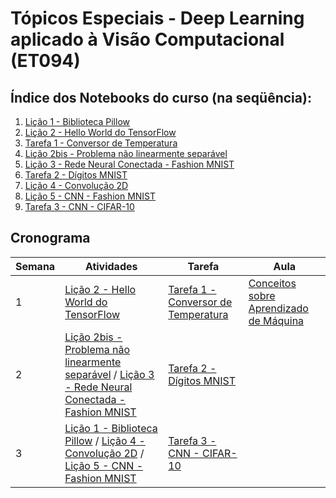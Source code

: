 # Tópicos Especiais - Deep Learning aplicado à Visão Computacional (ET094)

## Índice dos Notebooks do curso (na seqüência):

1. [Lição 1 - Biblioteca Pillow](Licao1_PIL.ipynb)
2. [Lição 2 - Hello World do TensorFlow](Licao2_TensorFlow.ipynb)
3. [Tarefa 1 - Conversor de Temperatura](Tarefa1_ConversorTemperatura.ipynb)
4. [Lição 2bis - Problema não linearmente separável](Licao2bis_MLP_XOR.ipynb)
5. [Lição 3 - Rede Neural Conectada - Fashion MNIST](Licao3_FashionMnistFullyConnected.ipynb)
6. [Tarefa 2 - Dígitos MNIST](Tarefa2_DigitosMnist.ipynb)
7. [Lição 4 - Convolução 2D](Licao4_Conv2D.ipynb)
8. [Lição 5 - CNN - Fashion MNIST](Licao5_FashionMNIST_CNN.ipynb)
9. [Tarefa 3 - CNN - CIFAR-10](Tarefa3_CIFAR_10_CNN.ipynb)



## Cronograma

|Semana|Atividades|Tarefa|Aula|
|--|--|--|--|
| 1|  [Lição 2 - Hello World do TensorFlow](Licao2_TensorFlow.ipynb) | [Tarefa 1 - Conversor de Temperatura](Tarefa1_ConversorTemperatura.ipynb) | [Conceitos sobre Aprendizado de Máquina](aulas/intro_ml.pdf) | 
| 2| [Lição 2bis - Problema não linearmente separável](Licao2bis_MLP_XOR.ipynb) / [Lição 3 - Rede Neural Conectada - Fashion MNIST](Licao3_FashionMnistFullyConnected.ipynb) | [Tarefa 2 - Dígitos MNIST](Tarefa2_DigitosMnist.ipynb) | |
| 3| [Lição 1 - Biblioteca Pillow](Licao1_PIL.ipynb) / [Lição 4 - Convolução 2D](Licao4_Conv2D.ipynb) / [Lição 5 - CNN - Fashion MNIST](Licao5_FashionMNIST_CNN.ipynb) | [Tarefa 3 - CNN - CIFAR-10](Tarefa3_CIFAR_10_CNN.ipynb) |
